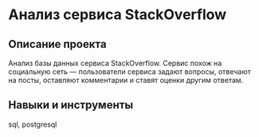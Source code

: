 # Анализ сервиса StackOverflow

## Описание проекта

Анализ базы данных сервиса StackOverflow. Сервис похож на социальную сеть — пользователи сервиса задают вопросы, отвечают на посты, оставляют комментарии и ставят оценки другим ответам.

## Навыки и инструменты

sql, postgresql




